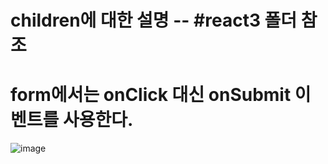 
# children에 대한 설명 -- #react3 폴더 참조

# form에서는 onClick 대신 onSubmit 이벤트를 사용한다.
![image](https://github.com/sxhyxn/react_basic/assets/129706893/ae40eb8c-b732-4c30-9114-17c218181d5f)

